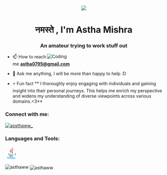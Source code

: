 <h2 align="center"><img src="https://user-images.githubusercontent.com/39955420/147578199-56632b69-b3e8-4d9f-97e2-f046a1c2cba0.gif"></h2>
<h1 align="center"> नमस्ते , I'm Astha Mishra</h1>
<h3 align="center">An amateur trying to work stuff out</h3>








<img align="right" alt="Coding" width="370" src="https://cdn.dribbble.com/userupload/7081683/file/original-9c605f4d487a4432e502ec3bb851e440.gif">
                               
- 📫 How to reach me **astha0795@gmail.com**

- 💬 Ask me anything, I will be more than happy to help :D

- ⚡ Fun fact ** I thoroughly enjoy engaging with individuals and gaining insight into their personal journeys. This helps me enrich my perspective and widens my understanding of diverse viewpoints across various domains.<3**

<h3 align="left">Connect with me:</h3>
<p align="left">
<a href="https://instagram.com/assthaww_" target="blank"><img align="center" src="https://raw.githubusercontent.com/rahuldkjain/github-profile-readme-generator/master/src/images/icons/Social/instagram.svg" alt="assthaww_" height="30" width="40" /></a>
</p>

<h3 align="left">Languages and Tools:</h3>
<p align="left"> <a href="https://www.java.com" target="_blank" rel="noreferrer"> <img src="https://raw.githubusercontent.com/devicons/devicon/master/icons/java/java-original.svg" alt="java" width="40" height="40"/> </a> </p>

<p><img align="left" src="https://github-readme-stats.vercel.app/api/top-langs?username=asthaww&show_icons=true&locale=en&layout=compact" alt="asthaww" /></p>

<p>&nbsp;<img align="center" src="https://github-readme-stats.vercel.app/api?username=asthaww&show_icons=true&locale=en" alt="asthaww" /></p>

